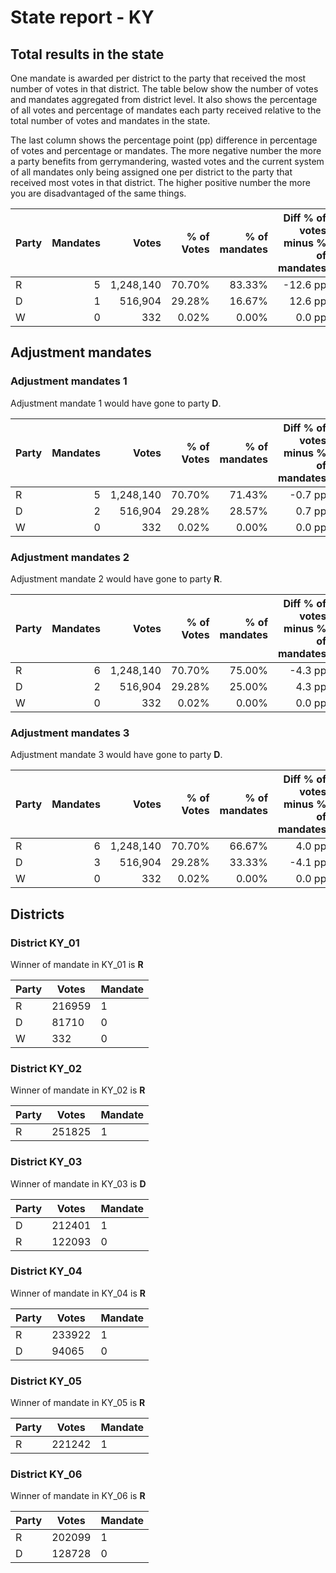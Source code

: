 # State report - KY

## Total results in the state

One mandate is awarded per district to the party that received the most number of votes in that district. The table below show the number of votes and mandates aggregated from district level. It also shows the percentage of  all votes and percentage of mandates each party received relative to the total number of votes and mandates in the state.

The last column shows the percentage point (pp) difference in percentage of votes and percentage or mandates. The more negative number the more a party benefits from gerrymandering, wasted votes and the current system of all mandates only being assigned one per district to the party that received most votes in that district. The higher positive number the more you are disadvantaged of the same things.

| Party | Mandates | Votes | % of Votes |  % of mandates | Diff % of votes minus % of mandates |
|---|--:|--:|--:|--:|--:|
|R|5|1,248,140|70.70%|83.33%|-12.6 pp|
|D|1|516,904|29.28%|16.67%|12.6 pp|
|W|0|332|0.02%|0.00%|0.0 pp|

## Adjustment mandates

### Adjustment mandates 1

Adjustment mandate 1 would have gone to party **D**.

| Party | Mandates | Votes | % of Votes |  % of mandates | Diff % of votes minus % of mandates |
|---|--:|--:|--:|--:|--:|
|R|5|1,248,140|70.70%|71.43%|-0.7 pp|
|D|2|516,904|29.28%|28.57%|0.7 pp|
|W|0|332|0.02%|0.00%|0.0 pp|

### Adjustment mandates 2

Adjustment mandate 2 would have gone to party **R**.

| Party | Mandates | Votes | % of Votes |  % of mandates | Diff % of votes minus % of mandates |
|---|--:|--:|--:|--:|--:|
|R|6|1,248,140|70.70%|75.00%|-4.3 pp|
|D|2|516,904|29.28%|25.00%|4.3 pp|
|W|0|332|0.02%|0.00%|0.0 pp|

### Adjustment mandates 3

Adjustment mandate 3 would have gone to party **D**.

| Party | Mandates | Votes | % of Votes |  % of mandates | Diff % of votes minus % of mandates |
|---|--:|--:|--:|--:|--:|
|R|6|1,248,140|70.70%|66.67%|4.0 pp|
|D|3|516,904|29.28%|33.33%|-4.1 pp|
|W|0|332|0.02%|0.00%|0.0 pp|


## Districts


### District KY_01
Winner of mandate in KY_01 is **R**

| Party | Votes | Mandate |
|---|---|---|
|R|216959|1
|D|81710|0
|W|332|0

### District KY_02
Winner of mandate in KY_02 is **R**

| Party | Votes | Mandate |
|---|---|---|
|R|251825|1

### District KY_03
Winner of mandate in KY_03 is **D**

| Party | Votes | Mandate |
|---|---|---|
|D|212401|1
|R|122093|0

### District KY_04
Winner of mandate in KY_04 is **R**

| Party | Votes | Mandate |
|---|---|---|
|R|233922|1
|D|94065|0

### District KY_05
Winner of mandate in KY_05 is **R**

| Party | Votes | Mandate |
|---|---|---|
|R|221242|1

### District KY_06
Winner of mandate in KY_06 is **R**

| Party | Votes | Mandate |
|---|---|---|
|R|202099|1
|D|128728|0
